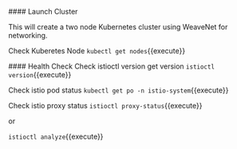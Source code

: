 #### Launch Cluster

This will create a two node Kubernetes cluster using WeaveNet for networking.

Check Kuberetes Node
`kubectl get nodes`{{execute}}

#### Health Check
Check istioctl version
get version `istioctl version`{{execute}}

Check istio pod status
`kubectl get po -n istio-system`{{execute}}

Check istio proxy status
`istioctl proxy-status`{{execute}}

or

`istioctl analyze`{{execute}}

